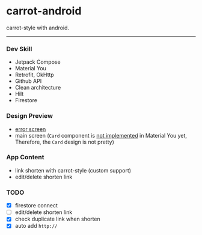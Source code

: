 # carrot-android

carrot-style with android.

---

### Dev Skill

- Jetpack Compose
- Material You
- Retrofit, OkHttp
- Github API
- Clean architecture
- Hilt
- Firestore

### Design Preview

- [error screen](https://youtu.be/q3Hqfr9-cYw)
- main screen (`Card` component is [not implemented](https://m3.material.io/components/cards/implementation) in Material You yet, Therefore, the `Card` design is not pretty)

### App Content

- link shorten with carrot-style (custom support)
- edit/delete shorten link

### TODO

- [x] firestore connect
- [ ] edit/delete shorten link
- [x] check duplicate link when shorten
- [x] auto add `http://`
